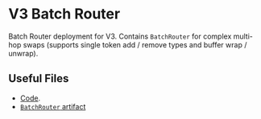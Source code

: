 # V3 Batch Router

Batch Router deployment for V3.
Contains `BatchRouter` for complex multi-hop swaps (supports single token add / remove types and buffer wrap / unwrap).

## Useful Files

- [Code](https://github.com/balancer/balancer-v3-monorepo/commit/74d7068fb21565741427cdabfa4f1b539a4bddaa).
- [`BatchRouter` artifact](./artifact/BatchRouter.json)

